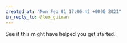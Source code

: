 ```yaml
---
created_at: "Mon Feb 01 17:06:42 +0000 2021"
in_reply_to: @leo_guinan
---
```


See if this might have helped you get started.